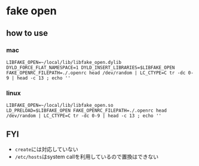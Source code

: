 # fake open

## how to use
### mac
```
LIBFAKE_OPEN=~/local/lib/libfake_open.dylib
DYLD_FORCE_FLAT_NAMESPACE=1 DYLD_INSERT_LIBRARIES=$LIBFAKE_OPEN FAKE_OPENRC_FILEPATH=./.openrc head /dev/random | LC_CTYPE=C tr -dc 0-9 | head -c 13 ; echo ''
```

### linux
```
LIBFAKE_OPEN=~/local/lib/libfake_open.so
LD_PRELOAD=$LIBFAKE_OPEN FAKE_OPENRC_FILEPATH=./.openrc head /dev/random | LC_CTYPE=C tr -dc 0-9 | head -c 13 ; echo ''
```

## FYI
* `create`には対応していない
* `/etc/hosts`はsystem callを利用しているので置換はできない
